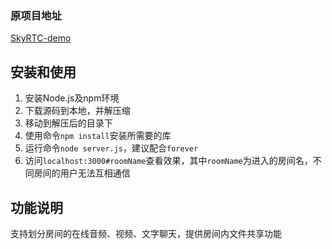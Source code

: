 ### 原项目地址

[SkyRTC-demo](https://github.com/LingyuCoder/SkyRTC-demo)

## 安装和使用
1. 安装Node.js及npm环境
2. 下载源码到本地，并解压缩
3. 移动到解压后的目录下
4. 使用命令`npm install`安装所需要的库
5. 运行命令`node server.js`，建议配合`forever`
6. 访问`localhost:3000#roomName`查看效果，其中`roomName`为进入的房间名，不同房间的用户无法互相通信

## 功能说明
支持划分房间的在线音频、视频、文字聊天，提供房间内文件共享功能


